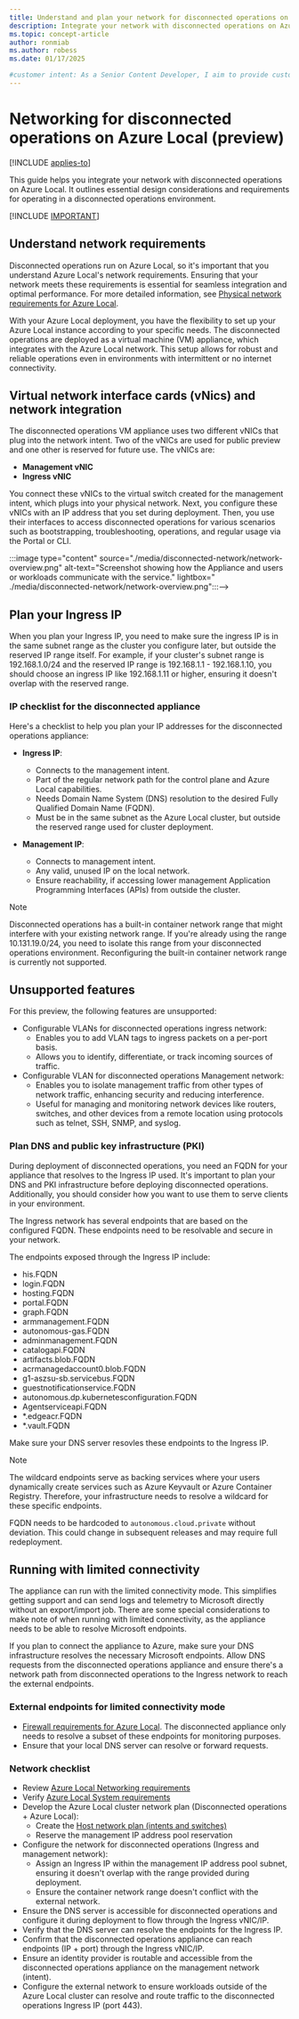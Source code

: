 ```yaml
---
title: Understand and plan your network for disconnected operations on Azure Local (preview)
description: Integrate your network with disconnected operations on Azure Local (preview).
ms.topic: concept-article
author: ronmiab
ms.author: robess
ms.date: 01/17/2025

#customer intent: As a Senior Content Developer, I aim to provide customers with top-quality content to help them understand and plan their networking for Disconnected Operations on Azure Local.
---
```


# Networking for disconnected operations on Azure Local (preview) 

[!INCLUDE [applies-to](../includes/release-2411-1-later.md)]

This guide helps you integrate your network with disconnected operations on Azure Local. It outlines essential design considerations and requirements for operating in a disconnected operations environment.

[!INCLUDE [IMPORTANT](../includes/disconnected-operations-preview.md)]

## Understand network requirements  

Disconnected operations run on Azure Local, so it's important that you understand Azure Local's network requirements. Ensuring that your network meets these requirements is essential for seamless integration and optimal performance. For more detailed information, see [Physical network requirements for Azure Local](../concepts/physical-network-requirements.md).

With your Azure Local deployment, you have the flexibility to set up your Azure Local instance according to your specific needs. The disconnected operations are deployed as a virtual machine (VM) appliance, which integrates with the Azure Local network. This setup allows for robust and reliable operations even in environments with intermittent or no internet connectivity.

## Virtual network interface cards (vNics) and network integration

The disconnected operations VM appliance uses two different vNICs that plug into the network intent. Two of the vNICs are used for public preview and one other is reserved for future use. The vNICs are:

- **Management vNIC**  
- **Ingress vNIC**  

You connect these vNICs to the virtual switch created for the management intent, which plugs into your physical network. Next, you configure these vNICs with an IP address that you set during deployment. Then, you use their interfaces to access disconnected operations for various scenarios such as bootstrapping, troubleshooting, operations, and regular usage via the Portal or CLI.
  
<!-->:::image type="content" source="./media/disconnected-network/network-overview.png" alt-text="Screenshot showing how the Appliance and users or workloads communicate with the service." lightbox=" ./media/disconnected-network/network-overview.png":::-->

## Plan your Ingress IP  

When you plan your Ingress IP, you need to make sure the ingress IP is in the same subnet range as the cluster you configure later, but outside the reserved IP range itself. For example, if your cluster's subnet range is 192.168.1.0/24 and the reserved IP range is 192.168.1.1 - 192.168.1.10, you should choose an ingress IP like 192.168.1.11 or higher, ensuring it doesn't overlap with the reserved range.
  
### IP checklist for the disconnected appliance  

Here's a checklist to help you plan your IP addresses for the disconnected operations appliance:

- **Ingress IP**:
  - Connects to the management intent.
  - Part of the regular network path for the control plane and Azure Local capabilities.
  - Needs Domain Name System (DNS) resolution to the desired Fully Qualified Domain Name (FQDN).
  - Must be in the same subnet as the Azure Local cluster, but outside the reserved range used for cluster deployment.

- **Management IP**:
  - Connects to management intent.
  - Any valid, unused IP on the local network.
  - Ensure reachability, if accessing lower management Application Programming Interfaces (APIs) from outside the cluster.

> [!NOTE]
> Disconnected operations has a built-in container network range that might interfere with your existing network range. If you're already using the range 10.131.19.0/24, you need to isolate this range from your disconnected operations environment. Reconfiguring the built-in container network range is currently not supported.  

## Unsupported features  

For this preview, the following features are unsupported:  

- Configurable VLANs for disconnected operations ingress network:
    - Enables you to add VLAN tags to ingress packets on a per-port basis.
    - Allows you to identify, differentiate, or track incoming sources of traffic.  
- Configurable VLAN for disconnected operations Management network:
    - Enables you to isolate management traffic from other types of network traffic, enhancing security and reducing interference.
    - Useful for managing and monitoring network devices like routers, switches, and other devices from a remote location using protocols such as telnet, SSH, SNMP, and syslog.

### Plan DNS and public key infrastructure (PKI)  

During deployment of disconnected operations, you need an FQDN for your appliance that resolves to the Ingress IP used. It's important to plan your DNS and PKI infrastructure before deploying disconnected operations. Additionally, you should consider how you want to use them to serve clients in your environment.

The Ingress network has several endpoints that are based on the configured FQDN. These endpoints need to be resolvable and secure in your network.

The endpoints exposed through the Ingress IP include:

- his.FQDN  
- login.FQDN  
- hosting.FQDN  
- portal.FQDN  
- graph.FQDN  
- armmanagement.FQDN  
- autonomous-gas.FQDN  
- adminmanagement.FQDN  
- catalogapi.FQDN  
- artifacts.blob.FQDN  
- acrmanagedaccount0.blob.FQDN  
- g1-aszsu-sb.servicebus.FQDN  
- guestnotificationservice.FQDN  
- autonomous.dp.kubernetesconfiguration.FQDN  
- Agentserviceapi.FQDN  
- *.edgeacr.FQDN  
- *.vault.FQDN  

Make sure your DNS server resovles these endpoints to the Ingress IP.

> [!NOTE]
> The wildcard endpoints serve as backing services where your users dynamically create services such as Azure Keyvault or Azure Container Registry. Therefore, your infrastructure needs to resolve a wildcard for these specific endpoints.
>
> FQDN needs to be hardcoded to `autonomous.cloud.private` without deviation. This could change in subsequent releases and may require full redeployment.

## Running with limited connectivity  

The appliance can run with the limited connectivity mode. This simplifies getting support and can send logs and telemetry to Microsoft directly without an export/import job. There are some special considerations to make note of when running with limited connectivity, as the appliance needs to be able to resolve Microsoft endpoints.

If you plan to connect the appliance to Azure, make sure your DNS infrastructure resolves the necessary Microsoft endpoints. Allow DNS requests from the disconnected operations appliance and ensure there's a network path from disconnected operations to the Ingress network to reach the external endpoints.

### External endpoints for limited connectivity mode

- [Firewall requirements for Azure Local](../concepts/firewall-requirements.md). The disconnected appliance only needs to resolve a subset of these endpoints for monitoring purposes.
- Ensure that your local DNS server can resolve or forward requests.

### Network checklist

- Review [Azure Local Networking requirements](../concepts/physical-network-requirements.md)
- Verify [Azure Local System requirements](../concepts/system-requirements.md)  
- Develop the Azure Local cluster network plan (Disconnected operations + Azure Local):  
  - Create the [Host network plan (intents and switches)](../concepts/host-network-requirements.md)  
  - Reserve the management IP address pool reservation
- Configure the network for disconnected operations (Ingress and management network):
  - Assign an Ingress IP within the management IP address pool subnet, ensuring it doesn't overlap with the range provided during deployment.  
  - Ensure the container network range doesn't conflict with the external network.
- Ensure the DNS server is accessible for disconnected operations and configure it during deployment to flow through the Ingress vNIC/IP.
- Verify that the DNS server can resolve the endpoints for the Ingress IP.
- Confirm that the disconnected operations appliance can reach endpoints (IP + port) through the Ingress vNIC/IP.
- Ensure an identity provider is routable and accessible from the disconnected operations appliance on the management network (intent).
- Configure the external network to ensure workloads outside of the Azure Local cluster can resolve and route traffic to the disconnected operations Ingress IP (port 443).
